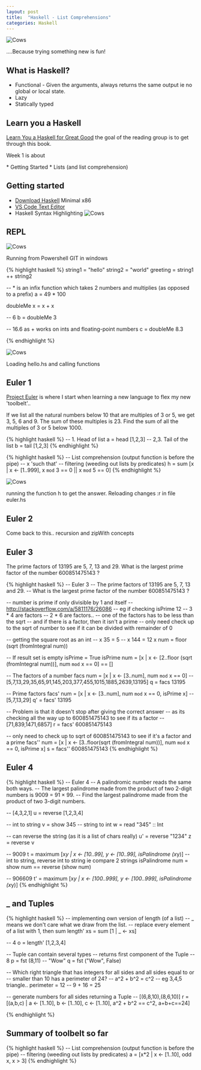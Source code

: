 ```yaml
---
layout: post
title:  "Haskell - List Comprehensions"
categories: Haskell
---
```

![Cows](/assets/Mia_350.jpg)
<p>....Because trying something new is fun!</p>

## What is Haskell?
* Functional -  Given the arguments, always returns the same output ie no global or local state. 
* Lazy
* Statically typed

## Learn you a Haskell
[Learn You a Haskell for Great Good](http://learnyouahaskell.com/) the goal of the reading group is to get through this book.

<p>Week 1 is about</p>
* Getting Started
* Lists (and list comprehension)

## Getting started
* [Download Haskell](https://www.haskell.org/platform/windows.html) Minimal x86
* [VS Code Text Editor](http://code.visualstudio.com/)
* Haskell Syntax Highlighting
![Cows](/assets/Haskell_940.png)

## REPL
![Cows](/assets/Hask_1.jpg)
<p>Running from Powershell GIT in windows</p>

{% highlight haskell %}
string1 = "hello"
string2 = "world"
greeting = string1 ++ string2

-- * is an infix function which takes 2 numbers and multiplies (as opposed to a prefix)
a = 49 * 100

doubleMe x = x + x

-- 6
b = doubleMe 3

-- 16.6  as + works on ints and floating-point numbers
c = doubleMe 8.3

{% endhighlight %}

![Cows](/assets/Hask_2.jpg)
<p>Loading hello.hs and calling functions</p>


## Euler 1
[Project Euler](https://projecteuler.net/archives) is where I start when learning a new language to flex my new 'toolbelt'..

<p>If we list all the natural numbers below 10 that are multiples of 3 or 5, we get 3, 5, 6 and 9. The sum of these multiples is 23.
Find the sum of all the multiples of 3 or 5 below 1000.</p>

{% highlight haskell %}
-- 1.  Head of list
a = head [1,2,3]
-- 2,3.  Tail of the list
b = tail [1,2,3]
{% endhighlight %}

{% highlight haskell %}
-- List comprehension (output function is before the pipe)
-- x 'such that' 
-- filtering (weeding out lists by predicates)
h = sum [x | x <- [1..999], x `mod` 3 == 0 || x `mod` 5 == 0]
{% endhighlight %}

![Cows](/assets/Hask_3.jpg)
<p>running the function h to get the answer.  Reloading  changes :r  in file euler.hs</p>

## Euler 2
Come back to this.. recursion and zipWith concepts

## Euler 3
<p>The prime factors of 13195 are 5, 7, 13 and 29.
 What is the largest prime factor of the number 600851475143 ?</p>

{% highlight haskell %}
-- Euler 3
-- The prime factors of 13195 are 5, 7, 13 and 29.
-- What is the largest prime factor of the number 600851475143 ?

-- number is prime if only divisible by 1 and itself
-- http://stackoverflow.com/a/5811176/26086
-- eg if checking isPrime 12
-- 3 * 4 are factors
-- 2 * 6 are factors..
-- one of the factors has to be less than the sqrt
-- and if there is a factor, then it isn't a prime
-- only need check up to the sqrt of number to see if it can be divided with remainder of 0

-- getting the square root as an int
-- x 35 = 5
-- x 144 = 12
x num = floor (sqrt (fromIntegral num))

-- If result set is empty isPrime = True
isPrime num = [x | x <- [2..floor (sqrt (fromIntegral num))], num `mod` x == 0] == []

-- The factors of a number 
facs num =  [x | x <- [3..num], num `mod` x  == 0]
-- [5,7,13,29,35,65,91,145,203,377,455,1015,1885,2639,13195]
q = facs 13195

-- Prime factors
facs' num =  [x | x <- [3..num], num `mod` x  == 0, isPrime x]
-- [5,7,13,29]
q' = facs' 13195

-- Problem is that it doesn't stop after giving the correct answer
-- as its checking all the way up to 600851475143 to see if its a factor
-- [71,839,1471,6857]
r = facs' 600851475143

-- only need to check up to sqrt of 600851475143 to see if it's a factor and a prime
facs'' num =  [x | x <- [3..floor(sqrt (fromIntegral num))], num `mod` x  == 0, isPrime x]
s = facs'' 600851475143
{% endhighlight %}

## Euler 4
{% highlight haskell %}
-- Euler 4
-- A palindromic number reads the same both ways. 
-- The largest palindrome made from the product of two 2-digit numbers is 9009 = 91 × 99.
-- Find the largest palindrome made from the product of two 3-digit numbers.

-- [4,3,2,1]
u = reverse [1,2,3,4]

-- int to string
v = show 345
-- string to int
w = read "345" :: Int

-- can reverse the string (as it is a list of chars really)
u' = reverse "1234"
z = reverse v

-- 9009
t = maximum [x*y | x <- [10..99], y <- [10..99], isPalindrome (x*y)]
-- int to string, reverse int to string ie compare 2 strings
isPalindrome num = show num == reverse (show num) 

-- 906609
t' = maximum [x*y | x <- [100..999], y <- [100..999], isPalindrome (x*y)]
{% endhighlight %}

## _ and Tuples
{% highlight haskell %}
-- implementing own version of length (of a list)
-- _ means we don't care what we draw from the list.
-- replace every element of a list with 1, then sum
length' xs = sum [1 | _ <- xs] 

-- 4
o = length' [1,2,3,4]

-- Tuple can contain several types
-- returns first component of the Tuple
-- 8
p = fst (8,11) 
-- "Wow"
q = fst ("Wow", False)

-- Which right triangle that has integers for all sides and all sides equal to or 
-- smaller than 10 has a perimeter of 24?
-- a^2 + b^2 = c^2
-- eg 3,4,5 triangle.. perimeter = 12
-- 9 + 16 = 25

-- generate numbers for all sides returning a Tuple
-- [(6,8,10),(8,6,10)]
r = [(a,b,c) | a <- [1..10], b <- [1..10], c <- [1..10], a^2 + b^2 == c^2, a+b+c==24]

{% endhighlight %}

## Summary of toolbelt so far
{% highlight haskell %}
-- List comprehension (output function is before the pipe)
-- filtering (weeding out lists by predicates)
a = [x*2 | x <- [1..10], odd x, x > 3]
{% endhighlight %}



